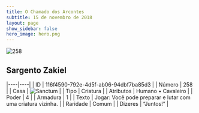 ```yaml
---
title: O Chamado dos Arcontes
subtitle: 15 de novembro de 2018
layout: page
show_sidebar: false
hero_image: hero.png
---
```


![258](https://cdn.keyforgegame.com/media/card_front/pt/341_258_96FR2MX3FJWF_pt.png)

## Sargento Zakiel

|----|----|
| ID | 116f4590-792e-4d5f-ab06-94dbf7ba85d3 |
| Número | 258 |
| Casa | ![Sanctum](https://archonarcana.com/images/thumb/c/c7/Sanctum.png/22px-Sanctum.png "Santuário") |
| Tipo | Criatura |
| Atributos | Humano • Cavaleiro |
| Poder | 4 |
| Armadura | 1 |
| Texto | Jogar: Você pode preparar e lutar com uma criatura vizinha. |
| Raridade | Comum |
| Dizeres | “Juntos!” |
